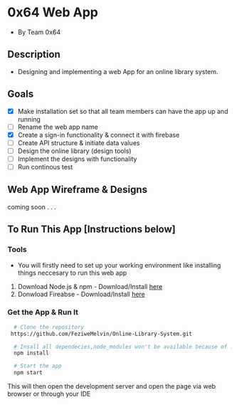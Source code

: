 # 0x64 Web App
- By Team 0x64 
## Description
- Designing and implementing a web App for an online library system.

## Goals
- [x] Make installation set so that all team members can have the app up and running
- [ ] Rename the web app name 
- [x] Create a sign-in functionality & connect it with firebase
- [ ] Create API structure & initiate data values
- [ ] Design the online library (design tools)
- [ ] Implement the designs with functionality
- [ ] Run continous test 

## Web App Wireframe & Designs
 coming soon . . .

## To Run This App [Instructions below]
### Tools
- You will firstly need to set up your working environment like installing things neccesary to run this web app
 1. Download Node.js & npm - Download/Install [here](https://docs.npmjs.com/downloading-and-installing-node-js-and-npm)
 2. Donwload Fireabse - Download/Install [here](https://www.npmjs.com/package/firebase)

### Get the App & Run It

```bash 
  # Clone the repository
 https://github.com/FeziweMelvin/Online-Library-System.git
```

```bash 
  # Insall all dependecies,node_modules won't be available because of .gitignore
  npm install
```

```bash 
  # Start the app
  npm start
```
This will then open the development server and open the page via web browser or through your IDE
